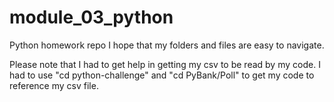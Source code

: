 # module_03_python
Python homework repo
I hope that my folders and files are easy to navigate.

Please note that I had to get help in getting my csv to be read by my code. I had to use "cd python-challenge" and "cd PyBank/Poll" to get my code to reference my csv file. 

